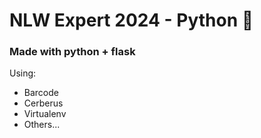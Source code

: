 # NLW Expert 2024 - Python 🐍

### Made with python + flask

Using:
  - Barcode
  - Cerberus
  - Virtualenv
  - Others...
